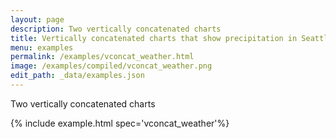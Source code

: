 ```yaml
---
layout: page
description: Two vertically concatenated charts
title: Vertically concatenated charts that show precipitation in Seattle
menu: examples
permalink: /examples/vconcat_weather.html
image: /examples/compiled/vconcat_weather.png
edit_path: _data/examples.json
---
```


Two vertically concatenated charts

{% include example.html spec='vconcat_weather'%}
